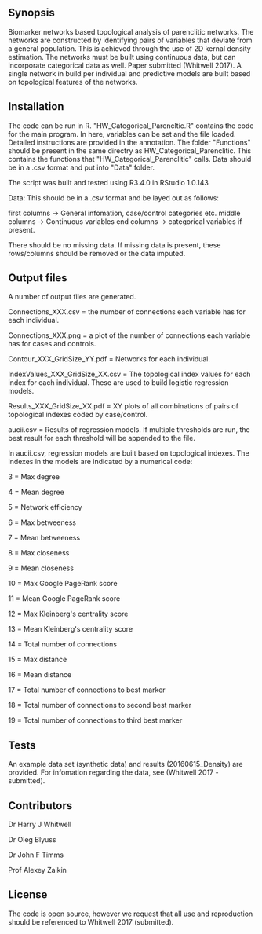 ## Synopsis

Biomarker networks based topological analysis of parenclitic networks. The networks are constructed by identifying pairs of variables
that deviate from a general population. This is achieved through the use of 2D kernal density estimation. The networks must be built using
continuous data, but can incorporate categorical data as well. Paper submitted (Whitwell 2017). A single network in build per individual
and predictive models are built based on topological features of the networks.

## Installation

The code can be run in R. "HW_Categorical_Parencltic.R" contains the code for the main program. In here, variables can be set and the file loaded. Detailed instructions are provided in the annotation. 
The folder "Functions" should be present in the same directry as HW_Categorical_Parenclitic. This contains the functions that "HW_Categorical_Parenclitic" calls. Data should be in a .csv format and
put into "Data" folder.

The script was built and tested using R3.4.0 in RStudio 1.0.143

Data: This should be in a .csv format and be layed out as follows:

first columns -> General infomation, case/control categories etc.
middle columns -> Continuous variables
end columns -> categorical variables if present.

There should be no missing data. If missing data is present, these rows/columns should be removed or the data imputed.

## Output files

A number of output files are generated.

Connections_XXX.csv = the number of connections each variable has for each individual.

Connections_XXX.png = a plot of the number of connections each variable has for cases and controls.

Contour_XXX_GridSize_YY.pdf = Networks for each individual.

IndexValues_XXX_GridSize_XX.csv = The topological index values for each index for each individual. These are used to build logistic regression models.

Results_XXX_GridSize_XX.pdf = XY plots of all combinations of pairs of topological indexes coded by case/control.

aucii.csv = Results of regression models. If multiple thresholds are run, the best result for each threshold will be appended to the file.

In aucii.csv, regression models are built based on topological indexes. The indexes in the models are indicated by a numerical code:

3 = Max degree

4 = Mean degree

5 = Network efficiency

6 = Max betweeness

7 = Mean betweeness

8 = Max closeness

9 = Mean closeness

10 = Max Google PageRank score

11 = Mean Google PageRank score

12 = Max Kleinberg's centrality score

13 = Mean Kleinberg's centrality score

14 = Total number of connections

15 = Max distance

16 = Mean distance

17 = Total number of connections to best marker

18 = Total number of connections to second best marker

19 = Total number of connections to third best marker

## Tests

An example data set (synthetic data) and results (20160615_Density) are provided. For infomation regarding the data, see (Whitwell 2017 - submitted).

## Contributors

Dr Harry J Whitwell

Dr Oleg Blyuss

Dr John F Timms

Prof Alexey Zaikin

## License

The code is open source, however we request that all use and reproduction should be referenced to Whitwell 2017 (submitted).